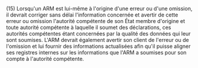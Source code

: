 (15) Lorsqu'un ARM est lui-même à l'origine d'une erreur ou d'une omission, il devrait corriger sans délai l'information concernée et avertir de cette erreur ou omission l'autorité compétente de son État membre d'origine et toute autorité compétente à laquelle il soumet des déclarations, ces autorités compétentes étant concernées par la qualité des données qui leur sont soumises. L'ARM devrait également avertir son client de l'erreur ou de l'omission et lui fournir des informations actualisées afin qu'il puisse aligner ses registres internes sur les informations que l'ARM a soumises pour son compte à l'autorité compétente.